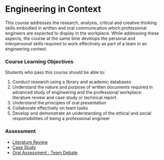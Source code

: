 # Engineering in Context

This course addresses the research, analysis, critical and creative thinking skills embodied in written and oral communication which professional engineers are expected to display in the workplace. While addressing these aspects, the course at the same time develops the personal and interpersonal skills required to work effectively as part of a team in an engineering context.

### Course Learning Objectives

Students who pass this course should be able to:
1. Conduct research using a library and academic databases
2. Understand the nature and purpose of written documents required in advanced study of engineering and the professional workplace: literature review and case study or technical report.
3. Understand the principles of oral presentation
4. Collaborate effectively on team tasks
5. Develop and demonstrate an understanding of the ethical and social responsibilities of being a professional engineer

### Assessment

- [Literature Review](Literature%20Review)
- [Case Study](Case%Study)
- [Oral Assessment : Team Debate](Team%20Debate)
